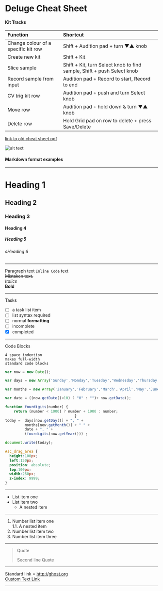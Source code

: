# Deluge Cheat Sheet

#### Kit Tracks

| Function  |  Shortcut |
| :------------ |:---------------|
| Change colour of a specific kit row 	| Shift + Audition pad + turn ▼▲ knob |
| Create new kit 			| Shift + Kit |
| Slice sample				| Shift + Kit, turn Select knob to find sample, Shift + push Select knob |
| Record sample from input		| Audition pad + Record to start, Record to end |
| CV trig kit row 			| Audition pad + push and turn Select knob |
| Move row      			| Audition pad + hold down & turn ▼▲ knob |
| Delete row				| Hold Grid pad on row to delete + press Save/Delete |

[link to old cheat sheet pdf](https://synthstrom.com/app/uploads/2018/03/Deluge-Popular_Commands.pdf)

![alt text](http://forums.synthstrom.com/uploads/editor/2y/z0lpcbgyol4g.png "Logo Title Text 1")

#### Markdown format examples
---
# Heading 1
## Heading 2
### Heading 3
#### Heading 4
##### Heading 5
###### sHeading 6	

---

Paragraph
text `Inline Code` text		
~~Mistaken text.~~	
*Italics*	
**Bold**	

---

Tasks
- [ ] a task list item
- [ ] list syntax required
- [ ] normal **formatting**
- [ ] incomplete
- [x] completed

---

Code Blocks

    4 space indention
    makes full-width
    standard code blocks

```js
var now = new Date();

var days = new Array('Sunday','Monday','Tuesday','Wednesday','Thursday','Friday','Saturday');

var months = new Array('January','February','March','April','May','June','July','August','September','October','November','December');

var date = ((now.getDate()<10) ? "0" : "")+ now.getDate();

function fourdigits(number)	{
	return (number < 1000) ? number + 1900 : number;
								}
today =  days[now.getDay()] + ", " +
         months[now.getMonth()] + " " +
         date + ", " +
         (fourdigits(now.getYear())) ;

document.write(today);
```

```css
#sc_drag_area {
  height:100px;
  left:150px;
  position: absolute;
  top:100px;
  width:250px;
  z-index: 9999;
}
```

---

* List item one
* List item two
    * A nested item

---

1. Number list item one		
	1.1. A nested item
2. Number list item two
3. Number list item three

---

> Quote
> 
> Second line Quote

---

Standard link =  http://ghost.org	
[Custom Text Link](http://ghost.org)



---


